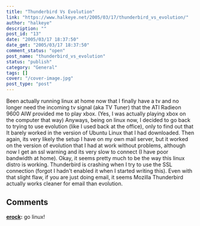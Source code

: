 ```yaml
---
title: "Thunderbird Vs Evolution"
link: "https://www.halkeye.net/2005/03/17/thunderbird_vs_evolution/"
author: "halkeye"
description: ""
post_id: "13"
date: "2005/03/17 18:37:50"
date_gmt: "2005/03/17 18:37:50"
comment_status: "open"
post_name: "thunderbird_vs_evolution"
status: "publish"
category: "General"
tags: []
cover: "/cover-image.jpg"
post_type: "post"
---
```


Been actually running linux at home now that I finally have a tv and no longer need the incoming tv signal (aka TV Tuner) that the ATI Radieon 9600 AIW provided me to play xbox. (Yes, I was actually playing xbox on the computer that way) Anyways, being on linux now, I decided to go back to trying to use evolution (like I used back at the office), only to find out that It barely worked in the version of Ubuntu Linux that I had downloaded. Then again, its very likely the setup I have on my own mail server, but it worked on the version of evolution that I had at work without problems, although now I get an ssl warning and its very slow to connect (I have poor bandwidth at home). Okay, it seems pretty much to be the way this linux distro is working. Thunderbird is crashing when I try to use the SSL connection (forgot I hadn't enabled it when I started writing this). Even with that slight flaw, if you are just doing email, it seems Mozilla Thunderbird actually works cleaner for email than evolution.

## Comments

**[erock](#41 "2005-09-27 20:07:05"):** go linux!

